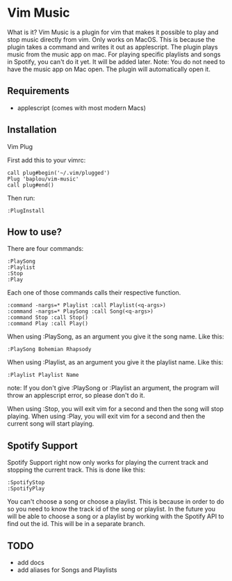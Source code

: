 # Vim Music
What is it? Vim Music is a plugin for vim that makes it possible to play and stop music directly from vim.
Only works on MacOS. This is because the plugin takes a command and writes it out as applescript.
The plugin plays music from the music app on mac. For playing specific playlists and songs in Spotify,
you can't do it yet. It will be added later. Note: You do not need to have the music app on Mac
open. The plugin will automatically open it.

## Requirements
* applescript (comes with most modern Macs)

## Installation
Vim Plug

First add this to your vimrc:
```
call plug#begin('~/.vim/plugged')
Plug 'baplou/vim-music'
call plug#end()
```

Then run:
```
:PlugInstall
```

## How to use?
There are four commands:
```
:PlaySong
:Playlist
:Stop
:Play
```

Each one of those commands calls their respective function.
```vim
:command -nargs=* Playlist :call Playlist(<q-args>)
:command -nargs=* PlaySong :call Song(<q-args>)
:command Stop :call Stop()
:command Play :call Play()
```

When using :PlaySong, as an argument you give it the song name. Like this:
```
:PlaySong Bohemian Rhapsody
```

When using :Playlist, as an argument you give it the playlist name. Like this:
```
:Playlist Playlist Name
```

note: If you don't give :PlaySong or :Playlist an argument, the program will throw
an applescript error, so please don't do it.

When using :Stop, you will exit vim for a second and then the song will stop playing.
When using :Play, you will exit vim for a second and then the current song will start playing.

## Spotify Support
Spotify Support right now only works for playing the current track and stopping the 
current track. This is done like this:
```
:SpotifyStop
:SpotifyPlay
```

You can't choose a song or choose a playlist. This is because in order to do so
you need to know the track id of the song or playlist. In the future you will be able to
choose a song or a playlist by working with the Spotify API to find out the id. This will
be in a separate branch.

TODO
----
* add docs
* add aliases for Songs and Playlists
